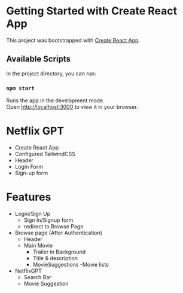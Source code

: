 # Getting Started with Create React App

This project was bootstrapped with [Create React App](https://github.com/facebook/create-react-app).

## Available Scripts

In the project directory, you can run:

### `npm start`

Runs the app in the development mode.\
Open [http://localhost:3000](http://localhost:3000) to view it in your browser.


# Netflix GPT

- Create React App
- Configured TailwindCSS
- Header
- Login Form
- Sign-up form

# Features
- Login/Sign Up
    - Sign In/Signup form
    - redirect to Browse Page
- Browse page (After Authentication)
    - Header
    - Main Movie
        - Trailer in Background
        - Title & description
        - MovieSuggestions
            -Movie lists
- NetflixGPT
    - Search Bar
    - Movie Suggestion
